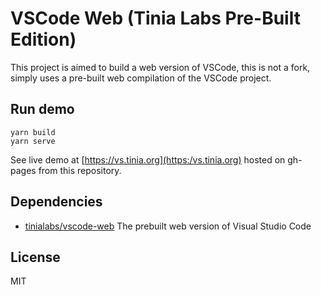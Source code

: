 # VSCode Web (Tinia Labs Pre-Built Edition)

This project is aimed to build a web version of VSCode, this is not a fork, simply uses a pre-built web compilation of the VSCode project.

## Run demo

```
yarn build
yarn serve
```

See live demo at [https://vs.tinia.org](https:/vs.tinia.org) hosted on gh-pages from this repository.

## Dependencies

- [tinialabs/vscode-web](https://github.com/tinialabs/vscode-web) The prebuilt web version of Visual Studio Code

## License

MIT